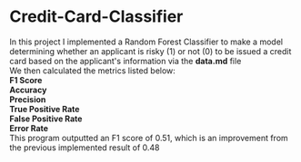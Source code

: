 # Credit-Card-Classifier
In this project I implemented a Random Forest Classifier to make a model determining whether an applicant is risky (1) or not (0) to be issued a credit card based on the applicant's information via the **data.md** file  
We then calculated the metrics listed below:  
**F1 Score**  
**Accuracy**  
**Precision**  
**True Positive Rate**  
**False Positive Rate**  
**Error Rate**  
This program outputted an F1 score of 0.51, which is an improvement from the previous implemented result of 0.48
